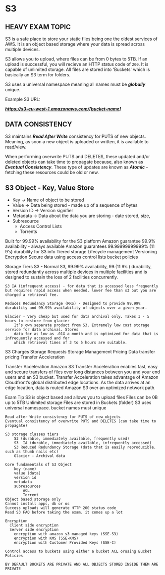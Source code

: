 # S3

## HEAVY EXAM TOPIC

S3 is a safe place to store your static files being one the oldest services of AWS. It is an object based storage where your data is spread across multiple devices.

S3 allows you to upload, where files can be from 0 bytes to 5TB. If an upload is successful, you will recieve an HTTP status code of `200`.
It is capable of unlimited storage. All files are stored into 'Buckets' which is basically an S3 term for folders.

S3 uses a universal namespace meaning all names must be **_globally_** unique.

Example S3 URL:

**_https://s3-eu-west-1.amazonaws.com/[bucket-name]_**

## DATA CONSISTENCY

S3 maintains **_Read After Write_** consistency for PUTS of new objects. Meaning, as soon a new object is uploaded or written, it is available to read/view.

When performing overwrite PUTS and DELETES, these updated and/or deleted objects can take time to propagate because, also known as **_Eventual Consistency_**. These type of updates are known as **_Atomic_** - fetching these resources could be old or new.

## S3 Object - Key, Value Store

- Key -> Name of object to be stored
- Value -> Data being stored - made up of a sequence of bytes
- Version ID -> Version signifier
- Metadata -> Data about the data you are storing - date stored, size, 
- Subresource
    - Access Control Lists
    - Torrents

Built for 99.99% availability for the S3 platform
Amazon guarantee 99.9% availability - always available
Amazon guarantees 99.99999999999% (11 9’s) durability for S3 info
Tiered storage
Lifecycle management
Versioning
Encryption
Secure data using access control lists bucket policies

Storage Tiers 
    S3 - Normal S3, 99.99% availability, 99.(11 9’s ) durability, stored redundantly across multiple devices in multiple facilities and is designed to sustain the loss of 2 facilities concurrently.

    S3 IA (infrequent access) - for data that is accessed less frequently but requires rapid access when needed. lower fee than s3 but you are charged a retrieval fee.

    Reduces Redundancy Storage (RRS) - Designed to provide 99.99% durability and 99.99% availability of objects over a given year.

    Glacier - Very cheap but used for data archival only. Takes 3 - 5 hours to restore from glacier
        It’s own separate product from S3. Extremely low cost storage service for data archival. Stores
        data for as low as .01G a month and is optimized for data that is infrequently accessed and for
        which retrieval times of 3 to 5 hours are suitable.

S3 Charges
    Storage
    Requests
    Storage Management Pricing
    Data transfer pricing
    Transfer Acceleration

Transfer Acceleration
    Amazon S3 Transfer Acceleration enables fast, easy and secure transfers of files over long
distances between you and your end users and an S3 bucket. Transfer Acceleration takes
advantage of Amazon Cloudfront’s global distributed edge locations. As the data arrives at an edge location, data is routed Amazon S3 over an optimized network path.

Exam Tip
    S3 is object based and allows you to upload files
    Files can be 0B up to 5TB
    Unlimited storage
    Files are stored in Buckets (folder)
    S3 uses universal namespace. bucket names must unique

    Read after Write consistency for PUTS of new objects
    Eventual consistency of overwrite PUTS and DELETES (can take time to propagate)
    
    S3 storage classes tiers
        S3 (durable, immediately available, frequently used)
        S3  IA (durable, immediately available, infrequently accessed)
        S3 Reduced Redundancy Storage (data that is easily reproducible, such as thumb nails etc)
        Glacier - Archival data

    Core fundamentals of S3 Object
        key (name)
        value (data)
        version id
        metadata 
        subresources
            ACL 
            Torrent
    Object based storage only
    Cannot install apps, db or os
    Success uploads will generate HTTP 200 status code
    Read S3 FAQ before taking the exam. it comes up a lot
    
    Encryption
      Client side encryption
      Server side encryption
        encryption with amazon s3 managed keys (SSE-S3)
        encryption with KMS (SSE-KMS)
        encryption with Customer Provided Keys (SSE-C)
    
    Control access to buckets using either a bucket ACL orusing Bucket Policies

    BY DEFAULT BUCKETS ARE PRIVATE AND ALL OBJECTS STORED INSIDE THEM ARE PRIVATE



